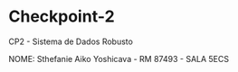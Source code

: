 # Checkpoint-2
CP2 - Sistema de Dados Robusto

NOME: Sthefanie Aiko Yoshicava - RM 87493 - SALA 5ECS

